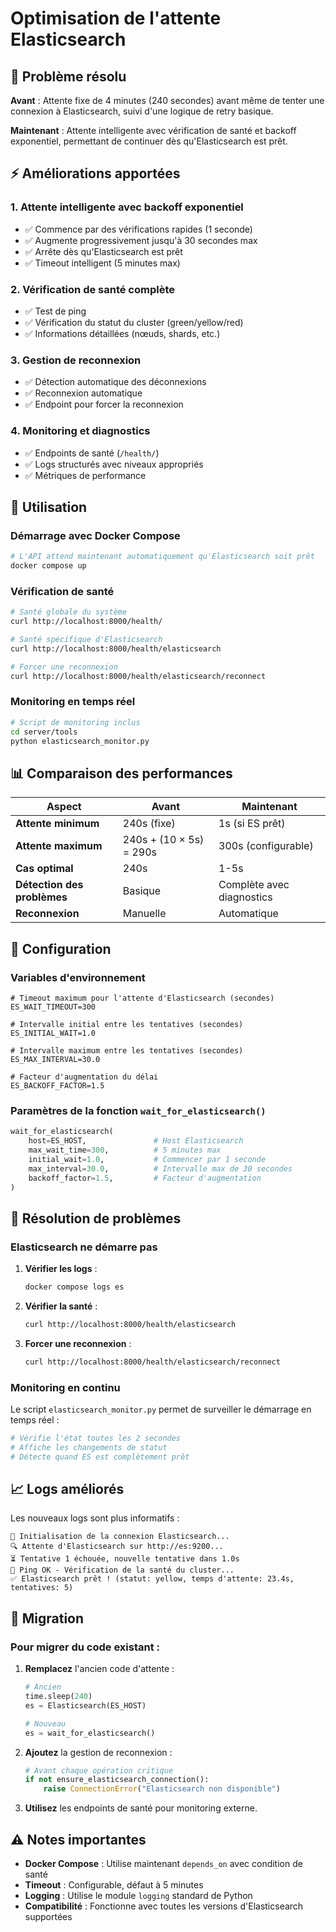 # Optimisation de l'attente Elasticsearch

## 🎯 Problème résolu

**Avant** : Attente fixe de 4 minutes (240 secondes) avant même de tenter une connexion à Elasticsearch, suivi d'une logique de retry basique.

**Maintenant** : Attente intelligente avec vérification de santé et backoff exponentiel, permettant de continuer dès qu'Elasticsearch est prêt.

## ⚡ Améliorations apportées

### 1. **Attente intelligente avec backoff exponentiel**
- ✅ Commence par des vérifications rapides (1 seconde)
- ✅ Augmente progressivement jusqu'à 30 secondes max
- ✅ Arrête dès qu'Elasticsearch est prêt
- ✅ Timeout intelligent (5 minutes max)

### 2. **Vérification de santé complète**
- ✅ Test de ping
- ✅ Vérification du statut du cluster (green/yellow/red)
- ✅ Informations détaillées (nœuds, shards, etc.)

### 3. **Gestion de reconnexion**
- ✅ Détection automatique des déconnexions
- ✅ Reconnexion automatique
- ✅ Endpoint pour forcer la reconnexion

### 4. **Monitoring et diagnostics**
- ✅ Endpoints de santé (`/health/`)
- ✅ Logs structurés avec niveaux appropriés
- ✅ Métriques de performance

## 🚀 Utilisation

### Démarrage avec Docker Compose

```bash
# L'API attend maintenant automatiquement qu'Elasticsearch soit prêt
docker compose up
```

### Vérification de santé

```bash
# Santé globale du système
curl http://localhost:8000/health/

# Santé spécifique d'Elasticsearch
curl http://localhost:8000/health/elasticsearch

# Forcer une reconnexion
curl http://localhost:8000/health/elasticsearch/reconnect
```

### Monitoring en temps réel

```bash
# Script de monitoring inclus
cd server/tools
python elasticsearch_monitor.py
```

## 📊 Comparaison des performances

| Aspect | Avant | Maintenant |
|--------|-------|------------|
| **Attente minimum** | 240s (fixe) | 1s (si ES prêt) |
| **Attente maximum** | 240s + (10 × 5s) = 290s | 300s (configurable) |
| **Cas optimal** | 240s | 1-5s |
| **Détection des problèmes** | Basique | Complète avec diagnostics |
| **Reconnexion** | Manuelle | Automatique |

## 🔧 Configuration

### Variables d'environnement

```env
# Timeout maximum pour l'attente d'Elasticsearch (secondes)
ES_WAIT_TIMEOUT=300

# Intervalle initial entre les tentatives (secondes)
ES_INITIAL_WAIT=1.0

# Intervalle maximum entre les tentatives (secondes)
ES_MAX_INTERVAL=30.0

# Facteur d'augmentation du délai
ES_BACKOFF_FACTOR=1.5
```

### Paramètres de la fonction `wait_for_elasticsearch()`

```python
wait_for_elasticsearch(
    host=ES_HOST,               # Host Elasticsearch
    max_wait_time=300,          # 5 minutes max
    initial_wait=1.0,           # Commencer par 1 seconde
    max_interval=30.0,          # Intervalle max de 30 secondes
    backoff_factor=1.5,         # Facteur d'augmentation
)
```

## 🐛 Résolution de problèmes

### Elasticsearch ne démarre pas

1. **Vérifier les logs** :
   ```bash
   docker compose logs es
   ```

2. **Vérifier la santé** :
   ```bash
   curl http://localhost:8000/health/elasticsearch
   ```

3. **Forcer une reconnexion** :
   ```bash
   curl http://localhost:8000/health/elasticsearch/reconnect
   ```

### Monitoring en continu

Le script `elasticsearch_monitor.py` permet de surveiller le démarrage en temps réel :

```python
# Vérifie l'état toutes les 2 secondes
# Affiche les changements de statut
# Détecte quand ES est complètement prêt
```

## 📈 Logs améliorés

Les nouveaux logs sont plus informatifs :

```
🚀 Initialisation de la connexion Elasticsearch...
🔍 Attente d'Elasticsearch sur http://es:9200...
⏳ Tentative 1 échouée, nouvelle tentative dans 1.0s
🏥 Ping OK - Vérification de la santé du cluster...
✅ Elasticsearch prêt ! (statut: yellow, temps d'attente: 23.4s, tentatives: 5)
```

## 🔄 Migration

### Pour migrer du code existant :

1. **Remplacez** l'ancien code d'attente :
   ```python
   # Ancien
   time.sleep(240)
   es = Elasticsearch(ES_HOST)
   
   # Nouveau
   es = wait_for_elasticsearch()
   ```

2. **Ajoutez** la gestion de reconnexion :
   ```python
   # Avant chaque opération critique
   if not ensure_elasticsearch_connection():
       raise ConnectionError("Elasticsearch non disponible")
   ```

3. **Utilisez** les endpoints de santé pour monitoring externe.

## ⚠️ Notes importantes

- **Docker Compose** : Utilise maintenant `depends_on` avec condition de santé
- **Timeout** : Configurable, défaut à 5 minutes
- **Logging** : Utilise le module `logging` standard de Python
- **Compatibilité** : Fonctionne avec toutes les versions d'Elasticsearch supportées